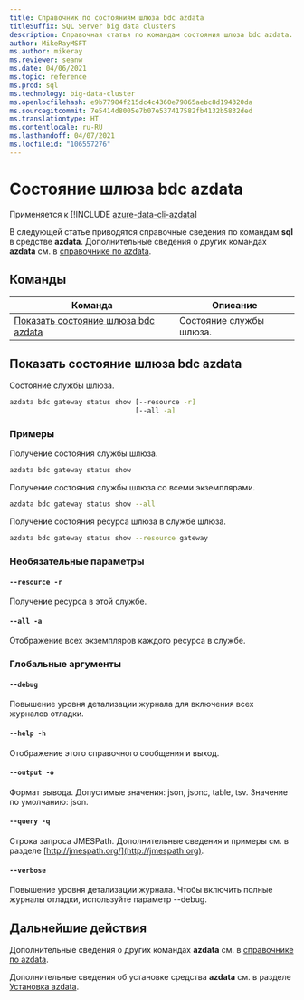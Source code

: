 ```yaml
---
title: Справочник по состояниям шлюза bdc azdata
titleSuffix: SQL Server big data clusters
description: Справочная статья по командам состояния шлюза bdc azdata.
author: MikeRayMSFT
ms.author: mikeray
ms.reviewer: seanw
ms.date: 04/06/2021
ms.topic: reference
ms.prod: sql
ms.technology: big-data-cluster
ms.openlocfilehash: e9b77984f215dc4c4360e79865aebc8d194320da
ms.sourcegitcommit: 7e5414d8005e7b07e537417582fb4132b5832ded
ms.translationtype: HT
ms.contentlocale: ru-RU
ms.lasthandoff: 04/07/2021
ms.locfileid: "106557276"
---
```

# <a name="azdata-bdc-gateway-status"></a>Состояние шлюза bdc azdata

Применяется к [!INCLUDE [azure-data-cli-azdata](../../includes/azure-data-cli-azdata.md)]

В следующей статье приводятся справочные сведения по командам **sql** в средстве **azdata**. Дополнительные сведения о других командах **azdata** см. в [справочнике по azdata](reference-azdata.md).

## <a name="commands"></a>Команды

|Команда|Описание|
| --- | --- |
[Показать состояние шлюза bdc azdata](#azdata-bdc-gateway-status-show) | Состояние службы шлюза.
## <a name="azdata-bdc-gateway-status-show"></a>Показать состояние шлюза bdc azdata
Состояние службы шлюза.
```bash
azdata bdc gateway status show [--resource -r] 
                               [--all -a]
```
### <a name="examples"></a>Примеры
Получение состояния службы шлюза.
```bash
azdata bdc gateway status show
```
Получение состояния службы шлюза со всеми экземплярами.
```bash
azdata bdc gateway status show --all
```
Получение состояния ресурса шлюза в службе шлюза.
```bash
azdata bdc gateway status show --resource gateway
```
### <a name="optional-parameters"></a>Необязательные параметры
#### `--resource -r`
Получение ресурса в этой службе.
#### `--all -a`
Отображение всех экземпляров каждого ресурса в службе.
### <a name="global-arguments"></a>Глобальные аргументы
#### `--debug`
Повышение уровня детализации журнала для включения всех журналов отладки.
#### `--help -h`
Отображение этого справочного сообщения и выход.
#### `--output -o`
Формат вывода.  Допустимые значения: json, jsonc, table, tsv.  Значение по умолчанию: json.
#### `--query -q`
Строка запроса JMESPath. Дополнительные сведения и примеры см. в разделе [http://jmespath.org/](http://jmespath.org).
#### `--verbose`
Повышение уровня детализации журнала. Чтобы включить полные журналы отладки, используйте параметр --debug.

## <a name="next-steps"></a>Дальнейшие действия

Дополнительные сведения о других командах **azdata** см. в [справочнике по azdata](reference-azdata.md). 

Дополнительные сведения об установке средства **azdata** см. в разделе [Установка azdata](..\install\deploy-install-azdata.md).

